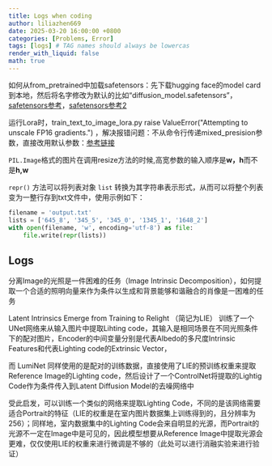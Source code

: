 ```yaml
---
title: Logs when coding
author: liliazhen669
date: 2025-03-20 16:00:00 +0800
categories: [Problems, Error]
tags: [logs] # TAG names should always be lowercas
render_with_liquid: false
math: true
---
```


如何从from_pretrained中加载safetensors：先下载hugging face的model card到本地，然后将名字修改为默认的比如“diffusion_model.safetensors”，[safetensors参考](https://github.com/OpenDocCN/huggingface-doc-zh/blob/master/docs/dfsr_0.26/dfsr026_019.md)，[safetensors参考2](https://huggingface.co/docs/diffusers/main/using-diffusers/using_safetensors)

运行Lora时，train_text_to_image_lora.py raise ValueError("Attempting to unscale FP16 gradients.") ，解决报错问题：不从命令行传递mixed_presision参数，直接改用默认参数：[参考链接](https://github.com/huggingface/diffusers/issues/6363)

`PIL.Image`格式的图片在调用resize方法的时候,高宽参数的输入顺序是**w，h**而不是**h,w**

`repr()` 方法可以将列表对象 `list` 转换为其字符串表示形式，从而可以将整个列表变为一整行存到txt文件中，使用示例如下：
```python
filename = 'output.txt'
lists = ['645_8', '345_5', '345_0', '1345_1', '1648_2']
with open(filename, 'w', encoding='utf-8') as file:
    file.write(repr(lists))
```

## Logs
分离Image的光照是一件困难的任务（Image Intrinsic Decomposition），如何提取一个合适的照明向量来作为条件以生成和背景能够和谐融合的肖像是一困难的任务

Latent Intrinsics Emerge from Training to Relight （简记为LIE） 训练了一个UNet网络来从输入图片中提取Lihting code，其输入是相同场景在不同光照条件下的配对图片，Encoder的中间变量分别是代表Albedo的多尺度Intrinsic Features和代表Lighting code的Extrinsic Vector，

而 LumiNet 同样使用的是配对的训练数据，直接使用了LIE的预训练权重来提取Reference Image的Lighting code，然后设计了一个ControlNet将提取的Lightig Code作为条件传入到Latent Diffusion Model的去噪网络中

受此启发，可以训练一个类似的网络来提取Lighting Code，不同的是该网络需要适合Portrait的特征（LIE的权重是在室内图片数据集上训练得到的，且分辨率为256）；同样地，室内数据集中的Lighting Code会来自明显的光源，而Portrait的光源不一定在Image中是可见的，因此模型想要从Reference Image中提取光源会更难，仅仅使用LIE的权重来进行微调是不够的（此处可以进行消融实验来进行验证）

